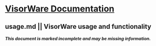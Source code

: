 # [VisorWare Documentation](https://github.com/1zc/VisorWare/tree/master/docs)
## usage.md || VisorWare usage and functionality

##### **This document is marked incomplete and may be missing information.**